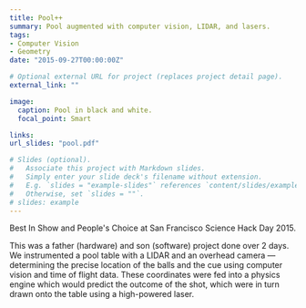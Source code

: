 ```yaml
---
title: Pool++
summary: Pool augmented with computer vision, LIDAR, and lasers.
tags:
- Computer Vision
- Geometry
date: "2015-09-27T00:00:00Z"

# Optional external URL for project (replaces project detail page).
external_link: ""

image:
  caption: Pool in black and white.
  focal_point: Smart

links:
url_slides: "pool.pdf"

# Slides (optional).
#   Associate this project with Markdown slides.
#   Simply enter your slide deck's filename without extension.
#   E.g. `slides = "example-slides"` references `content/slides/example-slides.md`.
#   Otherwise, set `slides = ""`.
# slides: example
---
```


Best In Show and People's Choice at San Francisco Science Hack Day 2015.

This was a father (hardware) and son (software) project done over 2 days.  We
instrumented a pool table with a LIDAR and an overhead camera — determining the
precise location of the balls and the cue using computer vision and time of
flight data.  These coordinates were fed into a physics engine which would
predict the outcome of the shot, which were in turn drawn onto the table using a
high-powered laser. 
